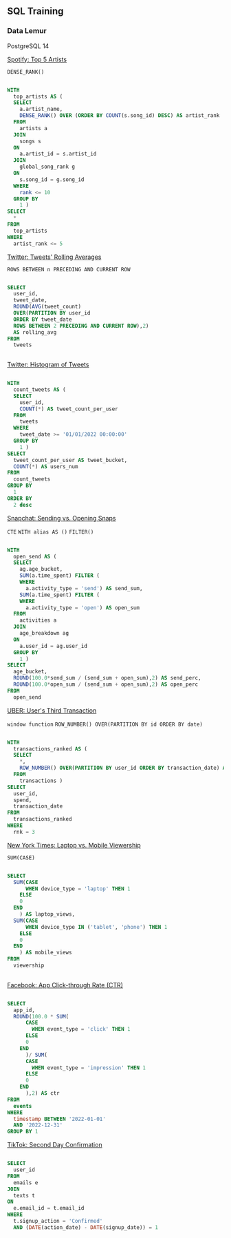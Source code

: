 ## SQL Training 

### Data Lemur
PostgreSQL 14

[Spotify: Top 5 Artists](https://datalemur.com/questions/top-fans-rank)

`DENSE_RANK()`

```SQL

WITH
  top_artists AS (
  SELECT
    a.artist_name,
    DENSE_RANK() OVER (ORDER BY COUNT(s.song_id) DESC) AS artist_rank
  FROM
    artists a
  JOIN
    songs s
  ON
    a.artist_id = s.artist_id
  JOIN
    global_song_rank g
  ON
    s.song_id = g.song_id
  WHERE
    rank <= 10
  GROUP BY
    1 )
SELECT
  *
FROM
  top_artists
WHERE
  artist_rank <= 5

```

[Twitter: Tweets' Rolling Averages](https://datalemur.com/questions/rolling-average-tweets)

`ROWS BETWEEN n PRECEDING AND CURRENT ROW`

```SQL

SELECT
  user_id,
  tweet_date,
  ROUND(AVG(tweet_count) 
  OVER(PARTITION BY user_id 
  ORDER BY tweet_date 
  ROWS BETWEEN 2 PRECEDING AND CURRENT ROW),2) 
  AS rolling_avg
FROM
  tweets
  
```

[Twitter: Histogram of Tweets](https://datalemur.com/questions/sql-histogram-tweets)

```SQL

WITH
  count_tweets AS (
  SELECT
    user_id,
    COUNT(*) AS tweet_count_per_user
  FROM
    tweets
  WHERE
    tweet_date >= '01/01/2022 00:00:00'
  GROUP BY
    1 )
SELECT
  tweet_count_per_user AS tweet_bucket,
  COUNT(*) AS users_num
FROM
  count_tweets
GROUP BY
  1
ORDER BY
  2 desc

```

[Snapchat: Sending vs. Opening Snaps](https://datalemur.com/questions/time-spent-snaps)

`CTE`
`WITH alias AS ()`
`FILTER()`

```SQL

WITH
  open_send AS (
  SELECT
    ag.age_bucket,
    SUM(a.time_spent) FILTER (
    WHERE
      a.activity_type = 'send') AS send_sum,
    SUM(a.time_spent) FILTER (
    WHERE
      a.activity_type = 'open') AS open_sum
  FROM
    activities a
  JOIN
    age_breakdown ag
  ON
    a.user_id = ag.user_id
  GROUP BY
    1 )
SELECT
  age_bucket,
  ROUND(100.0*send_sum / (send_sum + open_sum),2) AS send_perc,
  ROUND(100.0*open_sum / (send_sum + open_sum),2) AS open_perc
FROM
  open_send

```

[UBER: User's Third Transaction](https://datalemur.com/questions/sql-third-transaction)

`window function`
`ROW_NUMBER() OVER(PARTITION BY id ORDER BY date)`

```SQL

WITH
  transactions_ranked AS (
  SELECT
    *,
    ROW_NUMBER() OVER(PARTITION BY user_id ORDER BY transaction_date) AS rnk
  FROM
    transactions )
SELECT
  user_id,
  spend,
  transaction_date
FROM
  transactions_ranked
WHERE
  rnk = 3

```

[New York Times: Laptop vs. Mobile Viewership](https://datalemur.com/questions/laptop-mobile-viewership) 

`SUM(CASE)`

```SQL

SELECT
  SUM(CASE
      WHEN device_type = 'laptop' THEN 1
    ELSE
    0
  END
    ) AS laptop_views,
  SUM(CASE
      WHEN device_type IN ('tablet', 'phone') THEN 1
    ELSE
    0
  END
    ) AS mobile_views
FROM
  viewership
  
```

[Facebook: App Click-through Rate (CTR)](https://datalemur.com/questions/click-through-rate)

```SQL

SELECT
  app_id,
  ROUND(100.0 * SUM(
      CASE
        WHEN event_type = 'click' THEN 1
      ELSE
      0
    END
      )/ SUM(
      CASE
        WHEN event_type = 'impression' THEN 1
      ELSE
      0
    END
      ),2) AS ctr
FROM
  events
WHERE
  timestamp BETWEEN '2022-01-01'
  AND '2022-12-31'
GROUP BY 1

```
[TikTok: Second Day Confirmation](https://datalemur.com/questions/second-day-confirmation)

```SQL

SELECT
  user_id
FROM
  emails e
JOIN
  texts t
ON
  e.email_id = t.email_id
WHERE
  t.signup_action = 'Confirmed'
  AND (DATE(action_date) - DATE(signup_date)) = 1 
  
```